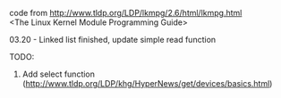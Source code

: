 code from http://www.tldp.org/LDP/lkmpg/2.6/html/lkmpg.html  
\<The Linux Kernel Module Programming Guide\>  

03.20 - Linked list finished, update simple read function  

TODO:  
1. Add select function (http://www.tldp.org/LDP/khg/HyperNews/get/devices/basics.html)
